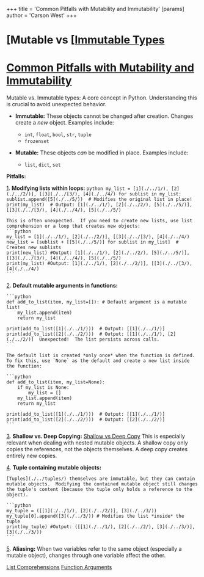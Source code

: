 +++
 title = 'Common Pitfalls with Mutability and Immutability'
[params]
	author = 'Carson West'
+++
# [Mutable vs [[Immutable Types](./../mutable-vs-[[immutable-types/)
# [Common Pitfalls with Mutability and Immutability](./../common-pitfalls-with-mutability-and-immutability/) 
Mutable vs. Immutable types:  A core concept in Python. Understanding this is crucial to avoid unexpected behavior.

* **Immutable:**  These objects cannot be changed after creation.  Changes create a *new* object. Examples include:
    * `int`, `float`, `bool`, `str`, `tuple`
    * `frozenset`

* **Mutable:** These objects *can* be modified in place. Examples include:
    * `list`, `dict`, `set`

**Pitfalls:**

[1](./../1/). **Modifying lists within loops:**
    ```python
    my_list = [1](./../1/), [2](./../2/)], [[3](./../[3/), [4](./../4/)
    for sublist in my_list:
        sublist.append([5](./../5/))  # Modifies the original list in place!
    print(my_list)  # Output: [1](./../1/), [2](./../2/), [5](./../5/)], [[3](./../[3/), [4](./../4/), [5](./../5/)
    ```

    This is often unexpected.  If you need to create new lists, use list comprehension or a loop that creates new objects:
    ```python
    my_list = [1](./../1/), [2](./../2/)], [[3](./../[3/), [4](./../4/)
    new_list = [sublist + [[5](./../5/)] for sublist in my_list]  # Creates new sublists
    print(new_list) #Output: [1](./../1/), [2](./../2/), [5](./../5/)], [[3](./../[3/), [4](./../4/), [5](./../5/)
    print(my_list) #Output: [1](./../1/), [2](./../2/)], [[3](./../[3/), [4](./../4/)
    ```

[2](./../2/). **Default mutable arguments in functions:**

    ```python
    def add_to_list(item, my_list=[]): # Default argument is a mutable list!
        my_list.append(item)
        return my_list

    print(add_to_list([1](./../1/)))  # Output: [[1](./../1/)]
    print(add_to_list([2](./../2/)))  # Output: [[1](./../1/), [2](./../2/)]  Unexpected!  The list persists across calls.
    ```

    The default list is created *only once* when the function is defined.  To fix this, use `None` as the default and create a new list inside the function:

    ```python
    def add_to_list(item, my_list=None):
        if my_list is None:
            my_list = []
        my_list.append(item)
        return my_list

    print(add_to_list([1](./../1/)))  # Output: [[1](./../1/)]
    print(add_to_list([2](./../2/)))  # Output: [[2](./../2/)]
    ```

[3](./../3/). **Shallow vs. Deep Copying:** [Shallow vs Deep Copy](./../shallow-vs-deep-copy/)  This is especially relevant when dealing with nested mutable objects.  A shallow copy only copies the references, not the objects themselves. A deep copy creates entirely new copies.

[4](./../4/). **Tuple containing mutable objects:**

    [Tuples](./../tuples/) themselves are immutable, but they can contain mutable objects.  Modifying the contained mutable object still changes the tuple's content (because the tuple only holds a reference to the object).

    ```python
    my_tuple = ([[1](./../1/), [2](./../2/)], [3](./../3/))
    my_tuple[0].append([3](./../3/)) # Modifies the list *inside* the tuple
    print(my_tuple) #Output: ([[1](./../1/), [2](./../2/), [3](./../3/)], [3](./../3/))
    ```


[5](./../5/). **Aliasing:** When two variables refer to the same object (especially a mutable object), changes through one variable affect the other.


[List Comprehensions](./../list-comprehensions/)
[Function Arguments](./../function-arguments/)
